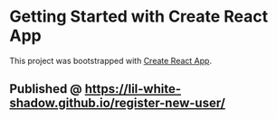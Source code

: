 # Getting Started with Create React App

This project was bootstrapped with [Create React App](https://github.com/facebook/create-react-app).

## Published @ https://lil-white-shadow.github.io/register-new-user/
